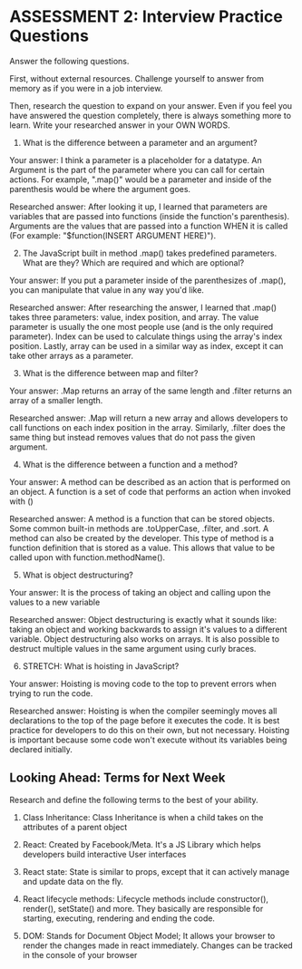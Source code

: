 # ASSESSMENT 2: Interview Practice Questions

Answer the following questions.

First, without external resources. Challenge yourself to answer from memory as if you were in a job interview.

Then, research the question to expand on your answer. Even if you feel you have answered the question completely, there is always something more to learn. Write your researched answer in your OWN WORDS.

1. What is the difference between a parameter and an argument?

  Your answer: I think a parameter is a placeholder for a datatype. An Argument is the part of the parameter where you can call for certain actions. For example, ".map()" would be a parameter and inside of the parenthesis would be where the argument goes.

  Researched answer: After looking it up, I learned that parameters are variables that are passed into functions (inside the function's parenthesis). Arguments are the values that are passed into a function WHEN it is called 
  (For example: "$function(INSERT ARGUMENT HERE)"). 



2. The JavaScript built in method .map() takes predefined parameters. What are they? Which are required and which are optional?

  Your answer: If you put a parameter inside of the parenthesizes of .map(), you can manipulate that value in any way you'd like.

  Researched answer: After researching the answer, I learned that .map() takes three parameters: value, index position, and array. The value parameter is usually the one most people use (and is the only required parameter). Index can be used to calculate things using the array's index position. Lastly, array can be used in a similar way as index, except it can take other arrays as a parameter.



3. What is the difference between map and filter?

  Your answer: .Map returns an array of the same length and .filter returns an array of a smaller length.

  Researched answer: .Map will return a new array and allows developers to call functions on each index position in the array. Similarly, .filter does the same thing but instead removes values that do not pass the given argument.



4. What is the difference between a function and a method?

  Your answer: A method can be described as an action that is performed on an object. A function is a set of code that performs an action when invoked with ()

  Researched answer: A method is a function that can be stored objects. Some common built-in methods are .toUpperCase, .filter, and .sort. A method can also be created by the developer. This type of method is a function definition that is stored as a value. This allows that value to be called upon with function.methodName().



5. What is object destructuring?

  Your answer: It is the process of taking an object and calling upon the values to a new variable

  Researched answer: Object destructuring is exactly what it sounds like: taking an object and working backwards to assign it's values to a different variable. Object destructuring also works on arrays. It is also possible to destruct multiple values in the same argument using curly braces.



6. STRETCH: What is hoisting in JavaScript?

  Your answer: Hoisting is moving code to the top to prevent errors when trying to run the code.

  Researched answer: Hoisting is when the compiler seemingly moves all declarations to the top of the page before it executes the code. It is best practice for developers to do this on their own, but not necessary. Hoisting is important because some code won't execute without its variables being declared initially. 



## Looking Ahead: Terms for Next Week

Research and define the following terms to the best of your ability.

1. Class Inheritance: Class Inheritance is when a child takes on the attributes of a parent object

2. React: Created by Facebook/Meta. It's a JS Library which helps developers build interactive User interfaces 

3. React state: State is similar to props, except that it can actively manage and update data on the fly. 

4. React lifecycle methods: Lifecycle methods include constructor(), render(), setState() and more. They basically are responsible for starting, executing, rendering and ending the code.

5. DOM: Stands for Document Object Model; It allows your browser to render the changes made in react immediately. Changes can be tracked in the console of your browser
